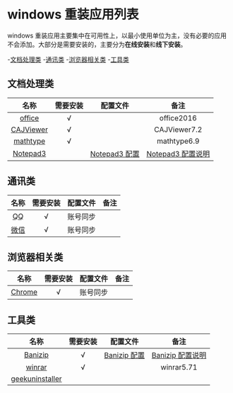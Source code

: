 
# windows 重装应用列表

windows 重装应用主要集中在可用性上，以最小使用单位为主，没有必要的应用不会添加。大部分是需要安装的，主要分为**在线安装**和**线下安装**。

-[文档处理类](#文档处理类)
-[通讯类](#通讯类)
-[浏览器相关类](#浏览器相关类)
-[工具类](#工具类)

## 文档处理类

|                            名称                            | 需要安装 |                                              配置文件                                               |                                                  备注                                                   |
| :--------------------------------------------------------: | :------: | :-------------------------------------------------------------------------------------------------: | :-----------------------------------------------------------------------------------------------------: |
|          [office](https://www.office.com/?auth=1)          | &radic;  |                                                                                                     |                                               office2016                                                |
|    [CAJViewer](http://cajviewer.cnki.net/download.html)    | &radic;  |                                                                                                     |                                              CAJViewer7.2                                               |
|      [mathtype](https://www.mathtype.cn/xiazai.html)       | &radic;  |                                                                                                     |                                               mathtype6.9                                               |
| [Notepad3](https://www.rizonesoft.com/downloads/notepad3/) |          | [Notepad3 配置](https://github.com/yi-Xu-0100/Application-Lists/tree/master/Configuration/Notepad3) | [Notepad3 配置说明](https://github.com/yi-Xu-0100/Application-Lists/tree/master/Configuration#notepad3) |

## 通讯类

|              名称              | 需要安装 | 配置文件 | 备注  |
| :----------------------------: | :------: | :------: | :---: |
| [QQ](https://im.qq.com/pcqq/)  | &radic;  | 账号同步 |
| [微信](https://weixin.qq.com/) | &radic;  | 账号同步 |

## 浏览器相关类

|                   名称                   | 需要安装 | 配置文件 | 备注  |
| :--------------------------------------: | :------: | :------: | :---: |
| [Chrome](https://www.google.com/chrome/) | &radic;  | 账号同步 |

## 工具类

|                          名称                           | 需要安装 |                                                配置文件                                                |                                                 备注                                                  |
| :-----------------------------------------------------: | :------: | :----------------------------------------------------------------------------------------------------: | :---------------------------------------------------------------------------------------------------: |
|     [Banizip](https://www.bandisoft.com/bandizip/)      | &radic;  | [Banizip 配置](https://github.com/yi-Xu-0100/Application-Lists/blob/master/Configuration/Bandizip.reg) | [Banizip 配置说明](https://github.com/yi-Xu-0100/Application-Lists/tree/master/Configuration#Banizip) |
|           [winrar](http://www.winrar.com.cn/)           | &radic;  |                                                                                                        |                                              winrar5.71                                               |
| [geekuninstaller](https://geekuninstaller.com/download) |
